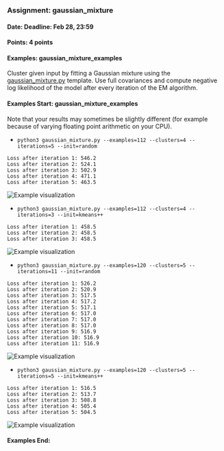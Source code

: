 ### Assignment: gaussian_mixture
#### Date: Deadline: Feb 28, 23:59
#### Points: 4 points
#### Examples: gaussian_mixture_examples

Cluster given input by fitting a Gaussian mixture using the
[gaussian_mixture.py](https://github.com/ufal/npfl129/tree/master/labs/13/gaussian_mixture.py)
template. Use full covariances and compute negative log likelihood
of the model after every iteration of the EM algorithm.

#### Examples Start: gaussian_mixture_examples
Note that your results may sometimes be slightly different (for example because of varying floating point arithmetic on your CPU).
- `python3 gaussian_mixture.py --examples=112 --clusters=4 --iterations=5 --init=random`
```
Loss after iteration 1: 546.2
Loss after iteration 2: 524.1
Loss after iteration 3: 502.9
Loss after iteration 4: 471.1
Loss after iteration 5: 463.5
```
![Example visualization](//ufal.mff.cuni.cz/~straka/courses/npfl129/2021/tasks/figures/gaussian_mixture_1.svgz)
- `python3 gaussian_mixture.py --examples=112 --clusters=4 --iterations=3 --init=kmeans++`
```
Loss after iteration 1: 458.5
Loss after iteration 2: 458.5
Loss after iteration 3: 458.5
```
![Example visualization](//ufal.mff.cuni.cz/~straka/courses/npfl129/2021/tasks/figures/gaussian_mixture_2.svgz)
- `python3 gaussian_mixture.py --examples=120 --clusters=5 --iterations=11 --init=random`
```
Loss after iteration 1: 526.2
Loss after iteration 2: 520.9
Loss after iteration 3: 517.5
Loss after iteration 4: 517.2
Loss after iteration 5: 517.1
Loss after iteration 6: 517.0
Loss after iteration 7: 517.0
Loss after iteration 8: 517.0
Loss after iteration 9: 516.9
Loss after iteration 10: 516.9
Loss after iteration 11: 516.9
```
![Example visualization](//ufal.mff.cuni.cz/~straka/courses/npfl129/2021/tasks/figures/gaussian_mixture_3.svgz)
- `python3 gaussian_mixture.py --examples=120 --clusters=5 --iterations=5 --init=kmeans++`
```
Loss after iteration 1: 516.5
Loss after iteration 2: 513.7
Loss after iteration 3: 508.8
Loss after iteration 4: 505.4
Loss after iteration 5: 504.5
```
![Example visualization](//ufal.mff.cuni.cz/~straka/courses/npfl129/2021/tasks/figures/gaussian_mixture_4.svgz)
#### Examples End:

